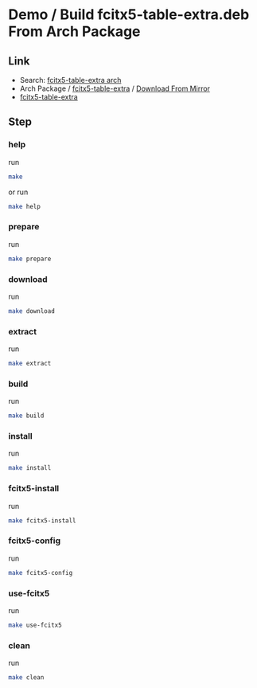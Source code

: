 
# Demo / Build fcitx5-table-extra.deb From Arch Package

## Link

* Search: [fcitx5-table-extra arch](https://www.google.com/search?q=fcitx5-table-extra+arch)
* Arch Package / [fcitx5-table-extra](https://archlinux.org/packages/community/any/fcitx5-table-extra/) / [Download From Mirror](https://archlinux.org/packages/community/any/fcitx5-table-extra/download)
* [fcitx5-table-extra](https://github.com/fcitx/fcitx5-table-extra)

## Step


### help

run

``` sh
make
```

or run

``` sh
make help
```


### prepare

run

``` sh
make prepare
```


### download

run

``` sh
make download
```


### extract

run

``` sh
make extract
```


### build

run

``` sh
make build
```


### install

run

``` sh
make install
```


### fcitx5-install

run

``` sh
make fcitx5-install
```


### fcitx5-config

run

``` sh
make fcitx5-config
```


### use-fcitx5

run

``` sh
make use-fcitx5
```


### clean

run

``` sh
make clean
```
